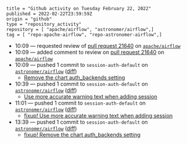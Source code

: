 ```
title = "Github activity on Tuesday February 22, 2022"
published = 2022-02-22T23:59:59Z
origin = "github"
type = "repository_activity"
repository = [ "apache/airflow", "astronomer/airflow",]
tag = [ "repo-apache-airflow", "repo-astronomer-airflow",]
```

* 10:09 — requested review of [pull request 21640](https://github.com/apache/airflow/pull/21640) on [`apache/airflow`](https://github.com/apache/airflow)
* 10:09 — added comment to review on [pull request 21640](https://github.com/apache/airflow/pull/21640) on [`apache/airflow`](https://github.com/apache/airflow)
* 10:09 — pushed 1 commit to `session-auth-default` on [`astronomer/airflow`](https://github.com/astronomer/airflow) ([diff](https://github.com/astronomer/airflow/compare/7373d71478141acff00fad204c37566c2da669db..964858e32946ab68a2506691e25be9f63fe0876a))
  * [Remove the chart auth_backends setting](https://github.com/astronomer/airflow/commit/964858e32946ab68a2506691e25be9f63fe0876a)
* 10:39 — pushed 1 commit to `session-auth-default` on [`astronomer/airflow`](https://github.com/astronomer/airflow) ([diff](https://github.com/astronomer/airflow/compare/964858e32946ab68a2506691e25be9f63fe0876a..438de93016376290c03b95364df6e887fd47d1a3))
  * [Use more accurate warning text when adding session](https://github.com/astronomer/airflow/commit/438de93016376290c03b95364df6e887fd47d1a3)
* 11:01 — pushed 1 commit to `session-auth-default` on [`astronomer/airflow`](https://github.com/astronomer/airflow) ([diff](https://github.com/astronomer/airflow/compare/438de93016376290c03b95364df6e887fd47d1a3..a5bba4100f38eadeec9f5a303ec6d119615c3c0c))
  * [fixup! Use more accurate warning text when adding session](https://github.com/astronomer/airflow/commit/a5bba4100f38eadeec9f5a303ec6d119615c3c0c)
* 13:39 — pushed 1 commit to `session-auth-default` on [`astronomer/airflow`](https://github.com/astronomer/airflow) ([diff](https://github.com/astronomer/airflow/compare/a5bba4100f38eadeec9f5a303ec6d119615c3c0c..a60a6f27c174be7be31cb9c5452353be2e30c885))
  * [fixup! Remove the chart auth_backends setting](https://github.com/astronomer/airflow/commit/a60a6f27c174be7be31cb9c5452353be2e30c885)
